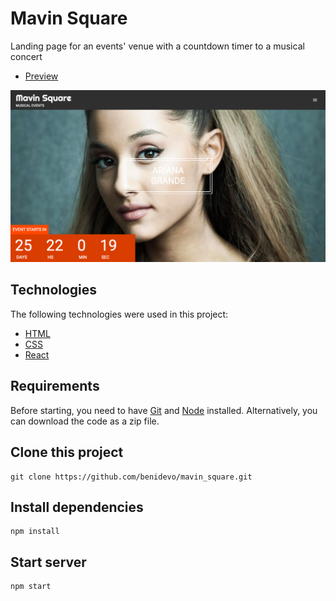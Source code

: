 # Mavin Square

Landing page for an events' venue with a countdown timer to a musical concert

- [Preview](https://mavinsqaure.netlify.app/)

![Screenshot](mavinSquare.png?raw=true "Mavin Square")

## Technologies 

The following technologies were used in this project:

- [HTML](https://developer.mozilla.org/en-US/docs/Learn/Getting_started_with_the_web/HTML_basics/)
- [CSS](https://www.w3schools.com/css/)
- [React](https://reactjs.org/)


## Requirements

Before starting, you need to have [Git](https://git-scm.com) and [Node](https://nodejs.org/en/) installed. Alternatively, you can download the code as a zip file.

## Clone this project

    git clone https://github.com/benidevo/mavin_square.git

## Install dependencies

    npm install

## Start server

    npm start
